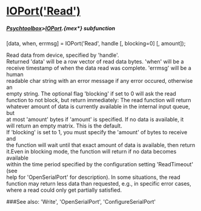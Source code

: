 # [IOPort('Read')](IOPort-Read) 
##### [Psychtoolbox](Psychtoolbox)>[IOPort](IOPort).{mex*} subfunction

[data, when, errmsg] = IOPort('Read', handle [, blocking=0] [, amount]);

Read data from device, specified by 'handle'.  
Returned 'data' will be a row vector of read data bytes. 'when' will be a  
receive timestamp of when the data read was complete. 'errmsg' will be a human  
readable char string with an error message if any error occured, otherwise an  
empty string. The optional flag 'blocking' if set to 0 will ask the read  
function to not block, but return immediately: The read function will return  
whatever amount of data is currently available in the internal input queue, but  
at most 'amount' bytes if 'amount' is specified. If no data is available, it  
will return an empty matrix. This is the default.  
If 'blocking' is set to 1, you must specify the 'amount' of bytes to receive and  
the function will wait until that exact amount of data is available, then return  
it.Even in blocking mode, the function will return if no data becomes available  
within the time period specified by the configuration setting 'ReadTimeout' (see  
help for 'OpenSerialPort' for description). In some situations, the read  
function may return less data than requested, e.g., in specific error cases,  
where a read could only get partially satisfied.  


###See also:
'Write', 'OpenSerialPort', 'ConfigureSerialPort'

